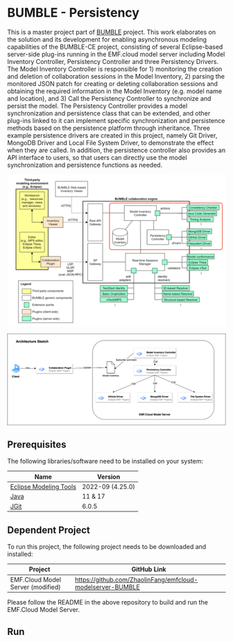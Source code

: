 # BUMBLE - Persistency

This is a master project part of [BUMBLE](https://itea4.org/project/bumble.html) project. This work elaborates on the solution and its development for enabling asynchronous modeling capabilities of the BUMBLE-CE project, consisting of several Eclipse-based server-side plug-ins running in the EMF.cloud model server including Model Inventory Controller, Persistency Controller and three Persistency Drivers. The Model Inventory Controller is responsible for 1) monitoring the creation and deletion of collaboration sessions in the Model Inventory, 2) parsing the monitored JSON patch for creating or deleting collaboration sessions and obtaining the required information in the Model Inventory (e.g. model name and location), and 3) Call the Persistency Controller to synchronize and persist the model. The Persistency Controller provides a model synchronization and persistence class that can be extended, and other plug-ins linked to it can implement specific synchronization and persistence methods based on the persistence platform through inheritance. Three example persistence drivers are created in this project, namely Git Driver, MongoDB Driver and Local File System Driver, to demonstrate the effect when they are called. In addition, the persistence controller also provides an API interface to users, so that users can directly use the model synchronization and persistence functions as needed.

![The architecture of the BUMBLE-CE and the highlighted focuses of this thesis project. (Taken from BUMBLE Deliver D5.1)](https://github.com/ZhaolinFang/VU-BUMBLE-Master-Project/blob/master/Figures/BUMBLE_Architecture.png)

![The architecture of this project.](https://github.com/ZhaolinFang/VU-BUMBLE-Master-Project/blob/master/Figures/Architecture.png)

## Prerequisites

The following libraries/software need to be installed on your system:

| Name                                                         | Version          |
| ------------------------------------------------------------ | ---------------- |
| [Eclipse Modeling Tools](https://projects.eclipse.org/projects/modeling.emf.emf) | 2022-09 (4.25.0) |
| [Java](https://www.oracle.com/java/technologies/downloads/#java11) | 11 & 17          |
| [JGit](https://projects.eclipse.org/projects/technology.jgit/downloads) | 6.0.5            |

## Dependent Project

To run this project, the following project needs to be downloaded and installed:

| Project                           | GitHub Link                                                |
| --------------------------------- | ---------------------------------------------------------- |
| EMF.Cloud Model Server (modified) | https://github.com/ZhaolinFang/emfcloud-modelserver-BUMBLE |

Please follow the README in the above repository to build and run the EMF.Cloud Model Server.

## Run

